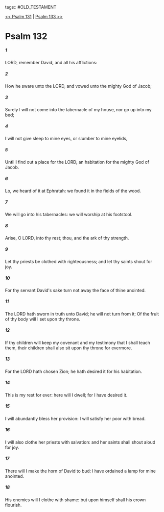 tags:: #OLD_TESTAMENT

[<< Psalm 131](OLD_TESTAMENT/19_Psalms/Psalm_131.md) | [Psalm 133 >>](OLD_TESTAMENT/19_Psalms/Psalm_133.md)

# Psalm 132

##### 1

LORD, remember David, and all his afflictions:

##### 2

How he sware unto the LORD, and vowed unto the mighty God of Jacob;

##### 3

Surely I will not come into the tabernacle of my house, nor go up into my bed;

##### 4

I will not give sleep to mine eyes, or slumber to mine eyelids,

##### 5

Until I find out a place for the LORD, an habitation for the mighty God of Jacob.

##### 6

Lo, we heard of it at Ephratah: we found it in the fields of the wood.

##### 7

We will go into his tabernacles: we will worship at his footstool.

##### 8

Arise, O LORD, into thy rest; thou, and the ark of thy strength.

##### 9

Let thy priests be clothed with righteousness; and let thy saints shout for joy.

##### 10

For thy servant David's sake turn not away the face of thine anointed.

##### 11

The LORD hath sworn in truth unto David; he will not turn from it; Of the fruit of thy body will I set upon thy throne.

##### 12

If thy children will keep my covenant and my testimony that I shall teach them, their children shall also sit upon thy throne for evermore.

##### 13

For the LORD hath chosen Zion; he hath desired it for his habitation.

##### 14

This is my rest for ever: here will I dwell; for I have desired it.

##### 15

I will abundantly bless her provision: I will satisfy her poor with bread.

##### 16

I will also clothe her priests with salvation: and her saints shall shout aloud for joy.

##### 17

There will I make the horn of David to bud: I have ordained a lamp for mine anointed.

##### 18

His enemies will I clothe with shame: but upon himself shall his crown flourish.

